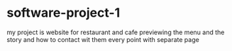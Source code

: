 # software-project-1

my project is website for restaurant and cafe previewing the menu and the story and how to contact wit them every point with separate page 
